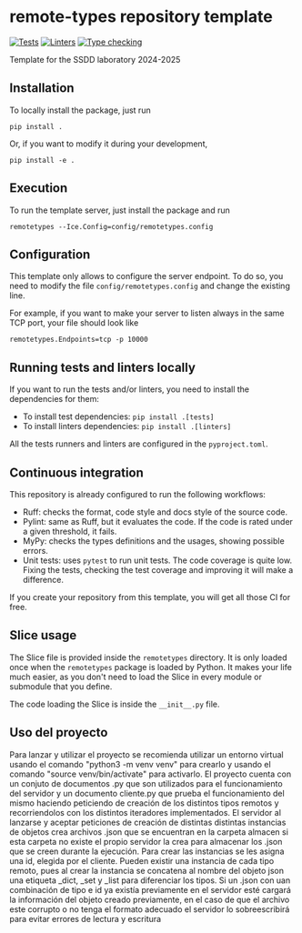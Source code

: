 # remote-types repository template

[![Tests](https://github.com/UCLM-ESI/remote-types/actions/workflows/tests.yml/badge.svg)](https://github.com/UCLM-ESI/remote-types/actions/workflows/tests.yml)
[![Linters](https://github.com/UCLM-ESI/remote-types/actions/workflows/linters.yml/badge.svg)](https://github.com/UCLM-ESI/remote-types/actions/workflows/linters.yml)
[![Type checking](https://github.com/UCLM-ESI/remote-types/actions/workflows/typechecking.yml/badge.svg)](https://github.com/UCLM-ESI/remote-types/actions/workflows/typechecking.yml)

Template for the SSDD laboratory 2024-2025

## Installation

To locally install the package, just run

```
pip install .
```

Or, if you want to modify it during your development,

```
pip install -e .
```

## Execution

To run the template server, just install the package and run

```
remotetypes --Ice.Config=config/remotetypes.config
```

## Configuration

This template only allows to configure the server endpoint. To do so, you need to modify
the file `config/remotetypes.config` and change the existing line.

For example, if you want to make your server to listen always in the same TCP port, your file
should look like

```
remotetypes.Endpoints=tcp -p 10000
```

## Running tests and linters locally

If you want to run the tests and/or linters, you need to install the dependencies for them:

- To install test dependencies: `pip install .[tests]`
- To install linters dependencies: `pip install .[linters]`

All the tests runners and linters are configured in the `pyproject.toml`.

## Continuous integration

This repository is already configured to run the following workflows:

- Ruff: checks the format, code style and docs style of the source code.
- Pylint: same as Ruff, but it evaluates the code. If the code is rated under a given threshold, it fails.
- MyPy: checks the types definitions and the usages, showing possible errors.
- Unit tests: uses `pytest` to run unit tests. The code coverage is quite low. Fixing the tests, checking the
    test coverage and improving it will make a difference.

If you create your repository from this template, you will get all those CI for free.

## Slice usage

The Slice file is provided inside the `remotetypes` directory. It is only loaded once when the `remotetypes`
package is loaded by Python. It makes your life much easier, as you don't need to load the Slice in every module
or submodule that you define.

The code loading the Slice is inside the `__init__.py` file.

## Uso del proyecto

Para lanzar y utilizar el proyecto se recomienda utilizar un entorno virtual usando el comando  "python3 -m venv venv" 
para crearlo y usando el comando "source venv/bin/activate" para activarlo.
El proyecto cuenta con un conjuto de documentos .py que son utilizados para el funcionamiento del servidor y
un documento cliente.py que prueba el funcionamiento del mismo haciendo peticiendo de creación de los distintos tipos remotos
y recorriendolos con los distintos iteradores implementados.
El servidor al lanzarse y aceptar peticiones de creación de distintas distintas instancias de objetos crea archivos .json 
que se encuentran en la carpeta almacen si esta carpeta no existe el propio servidor la crea para almacenar 
los .json que se creen durante la ejecución.
Para crear las instancias se les asigna una id, elegida por el cliente. Pueden existir una instancia de cada tipo remoto,
pues al crear la instancia se concatena al nombre del objeto json una etiqueta _dict, _set y _list para diferenciar los tipos.
Si un .json con uan combinación de tipo e id ya existía previamente en el servidor esté cargará la información del
objeto creado previamente, en el caso de que el archivo este corrupto o no tenga el formato adecuado el servidor lo 
sobreescribirá para evitar errores de lectura y escritura
